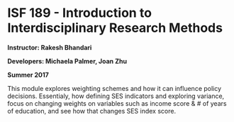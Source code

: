 # ISF 189 - Introduction to Interdisciplinary Research Methods
**Instructor: Rakesh Bhandari**

**Developers: Michaela Palmer, Joan Zhu**

**Summer 2017**

<p> This module explores weighting schemes and how it can influence policy decisions. Essentialy, how defining SES indicators and exploring variance, focus on changing weights on variables such as income score & # of years of education, and see how that changes SES index score.  
